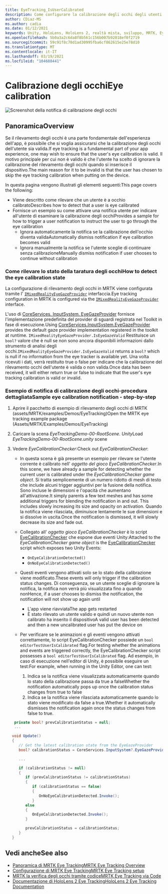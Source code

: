 ```yaml
---
title: EyeTracking_IsUserCalibrated
description: Come configurare la calibrazione degli occhi degli utenti in MRTK
author: CDiaz-MS
ms.author: cadia
ms.date: 01/12/2021
keywords: Unity, HoloLens, HoloLens 2, realtà mista, sviluppo, MRTK, EyeTracking, calibrazione,
ms.openlocfilehash: 5b0a3a2c6da8f8b561c156b007b92018ef0f2719
ms.sourcegitcommit: 59c91f8c70d1ad30995fba6cf862615e25e78d10
ms.translationtype: MT
ms.contentlocale: it-IT
ms.lasthandoff: 03/19/2021
ms.locfileid: "104688441"
---
```

# <a name="eye-calibration"></a><span data-ttu-id="fcc4a-104">Calibrazione degli occhi</span><span class="sxs-lookup"><span data-stu-id="fcc4a-104">Eye calibration</span></span>

![Screenshot della notifica di calibrazione degli occhi](../../images/eye-tracking/mrtk_et_calibration_notification_example.jpg)

## <a name="overview"></a><span data-ttu-id="fcc4a-106">Panoramica</span><span class="sxs-lookup"><span data-stu-id="fcc4a-106">Overview</span></span>

<span data-ttu-id="fcc4a-107">Se il rilevamento degli occhi è una parte fondamentale dell'esperienza dell'app, è possibile che si voglia assicurarsi che la calibrazione degli occhi dell'utente sia valida.</span><span class="sxs-lookup"><span data-stu-id="fcc4a-107">If eye tracking is a fundamental part of your app experience, one may wish to ensure that the user's eye calibration is valid.</span></span>
<span data-ttu-id="fcc4a-108">Il motivo principale per cui non è valido è che l'utente ha scelto di ignorare la calibrazione del rilevamento degli occhi quando si inserisce il dispositivo.</span><span class="sxs-lookup"><span data-stu-id="fcc4a-108">The main reason for it to be invalid is that the user has chosen to skip the eye tracking calibration when putting on the device.</span></span>

<span data-ttu-id="fcc4a-109">In questa pagina vengono illustrati gli elementi seguenti:</span><span class="sxs-lookup"><span data-stu-id="fcc4a-109">This page covers the following:</span></span>

- <span data-ttu-id="fcc4a-110">Viene descritto come rilevare che un utente è a occhio calibrato</span><span class="sxs-lookup"><span data-stu-id="fcc4a-110">Describes how to detect that a user is eye calibrated</span></span>
- <span data-ttu-id="fcc4a-111">Fornisce un esempio su come attivare una notifica utente per indicare all'utente di esaminare la calibrazione degli occhi</span><span class="sxs-lookup"><span data-stu-id="fcc4a-111">Provides a sample for how to trigger a user notification to instruct the user to go through the eye calibration</span></span>
  - <span data-ttu-id="fcc4a-112">Ignora automaticamente la notifica se la calibrazione dell'occhio diventa valida</span><span class="sxs-lookup"><span data-stu-id="fcc4a-112">Automatically dismiss notification if eye calibration becomes valid</span></span>
  - <span data-ttu-id="fcc4a-113">Ignora manualmente la notifica se l'utente sceglie di continuare senza calibrazione</span><span class="sxs-lookup"><span data-stu-id="fcc4a-113">Manually dismiss notification if user chooses to continue without calibration</span></span>

### <a name="how-to-detect-the-eye-calibration-state"></a><span data-ttu-id="fcc4a-114">Come rilevare lo stato della taratura degli occhi</span><span class="sxs-lookup"><span data-stu-id="fcc4a-114">How to detect the eye calibration state</span></span>

<span data-ttu-id="fcc4a-115">La configurazione di rilevamento degli occhi in MRTK viene configurata tramite l' [`IMixedRealityEyeGazeProvider`](xref:Microsoft.MixedReality.Toolkit.Input.IMixedRealityEyeGazeProvider) interfaccia.</span><span class="sxs-lookup"><span data-stu-id="fcc4a-115">Eye tracking configuration in MRTK is configured via the [`IMixedRealityEyeGazeProvider`](xref:Microsoft.MixedReality.Toolkit.Input.IMixedRealityEyeGazeProvider) interface.</span></span>

<span data-ttu-id="fcc4a-116">L'uso di [CoreServices. InputSystem. EyeGazeProvider](eye-tracking-eye-gaze-provider.md) fornisce l'implementazione predefinita del provider di sguardi registrata nel Toolkit in fase di esecuzione.</span><span class="sxs-lookup"><span data-stu-id="fcc4a-116">Using [CoreServices.InputSystem.EyeGazeProvider](eye-tracking-eye-gaze-provider.md) provides the default gaze provider implementation registered in the toolkit at runtime.</span></span> <span data-ttu-id="fcc4a-117">`IMixedRealityEyeGazeProvider.IsEyeGazeValid` Restituisce un `bool?` valore che è null se non sono ancora disponibili informazioni dallo strumento di analisi degli occhi.</span><span class="sxs-lookup"><span data-stu-id="fcc4a-117">`IMixedRealityEyeGazeProvider.IsEyeGazeValid` returns a `bool?` which is null if no information from the eye tracker is available yet.</span></span>
<span data-ttu-id="fcc4a-118">Una volta ricevuti i dati, verrà restituito true o false per indicare che la calibrazione del rilevamento occhi dell'utente è valida o non valida.</span><span class="sxs-lookup"><span data-stu-id="fcc4a-118">Once data has been received, it will either return true or false to indicate that the user's eye tracking calibration is valid or invalid.</span></span>

### <a name="sample-eye-calibration-notification---step-by-step"></a><span data-ttu-id="fcc4a-119">Esempio di notifica di calibrazione degli occhi-procedura dettagliata</span><span class="sxs-lookup"><span data-stu-id="fcc4a-119">Sample eye calibration notification - step-by-step</span></span>

1. <span data-ttu-id="fcc4a-120">Aprire il pacchetto di esempio di rilevamento degli occhi di MRTK (assets/MRTK/examples/Demos/EyeTracking)</span><span class="sxs-lookup"><span data-stu-id="fcc4a-120">Open the MRTK eye tracking example package (Assets/MRTK/Examples/Demos/EyeTracking)</span></span>

2. <span data-ttu-id="fcc4a-121">Caricare la scena _EyeTrackingDemo-00-RootScene. Unity_</span><span class="sxs-lookup"><span data-stu-id="fcc4a-121">Load _EyeTrackingDemo-00-RootScene.unity_ scene</span></span>

3. <span data-ttu-id="fcc4a-122">Vedere _EyeCalibrationChecker_:</span><span class="sxs-lookup"><span data-stu-id="fcc4a-122">Check out _EyeCalibrationChecker_:</span></span>
   - <span data-ttu-id="fcc4a-123">In questa scena è già presente un esempio per rilevare se l'utente corrente è calibrato nell' *oggetto del gioco _EyeCalibrationChecker_*.</span><span class="sxs-lookup"><span data-stu-id="fcc4a-123">In this scene, we have already a sample for detecting whether the current user is calibrated under the *_EyeCalibrationChecker_ game object*.</span></span>
<span data-ttu-id="fcc4a-124">Si tratta semplicemente di un numero ridotto di mesh di testo che include alcuni trigger aggiuntivi per la fusione della notifica. Sono incluse le dimensioni e l'opacità che aumentano all'attivazione.</span><span class="sxs-lookup"><span data-stu-id="fcc4a-124">It simply parents a few text meshes and has some additional triggers for blending the notification in and out. This includes slowly increasing its size and opacity on activation.</span></span>
<span data-ttu-id="fcc4a-125">Quando la notifica viene rilasciata, diminuisce lentamente le sue dimensioni e si dissolve in uscita.</span><span class="sxs-lookup"><span data-stu-id="fcc4a-125">Once the notification is dismissed, it will slowly decrease its size and fade out.</span></span>

   - <span data-ttu-id="fcc4a-126">Collegato all' *oggetto gioco _EyeCalibrationChecker_* è lo script [EyeCalibrationChecker](xref:Microsoft.MixedReality.Toolkit.Examples.Demos.EyeTracking.EyeCalibrationChecker) che espone due eventi Unity:</span><span class="sxs-lookup"><span data-stu-id="fcc4a-126">Attached to the *_EyeCalibrationChecker_ game object* is the [EyeCalibrationChecker](xref:Microsoft.MixedReality.Toolkit.Examples.Demos.EyeTracking.EyeCalibrationChecker) script which exposes two Unity Events:</span></span>
      - `OnEyeCalibrationDetected()`
      - `OnNoEyeCalibrationDetected()`

   - <span data-ttu-id="fcc4a-127">Questi eventi vengono attivati solo se lo stato della calibrazione viene modificato.</span><span class="sxs-lookup"><span data-stu-id="fcc4a-127">These events will only trigger if the calibration status changes.</span></span> <span data-ttu-id="fcc4a-128">Di conseguenza, se un utente sceglie di ignorare la notifica, la notifica non verrà più visualizzata fino a quando non</span><span class="sxs-lookup"><span data-stu-id="fcc4a-128">Hence, if a user chooses to dismiss the notification, the notification will not show up again until</span></span>
      - <span data-ttu-id="fcc4a-129">L'app viene riavviata</span><span class="sxs-lookup"><span data-stu-id="fcc4a-129">The app gets restarted</span></span>
      - <span data-ttu-id="fcc4a-130">È stato rilevato un utente valido e quindi un nuovo utente non calibrato ha inserito il dispositivo</span><span class="sxs-lookup"><span data-stu-id="fcc4a-130">A valid user has been detected and then a new uncalibrated user has put the device on</span></span>

   - <span data-ttu-id="fcc4a-131">Per verificare se le animazioni e gli eventi vengono attivati correttamente, lo script EyeCalibrationChecker possiede un `bool editorTestUserIsCalibrated` flag.</span><span class="sxs-lookup"><span data-stu-id="fcc4a-131">For testing whether the animations and events are triggered correctly, the EyeCalibrationChecker script possesses a `bool editorTestUserIsCalibrated` flag.</span></span> <span data-ttu-id="fcc4a-132">Ad esempio, in caso di esecuzione nell'editor di Unity, è possibile eseguire un test:</span><span class="sxs-lookup"><span data-stu-id="fcc4a-132">For example, when running in the Unity Editor, one can test:</span></span>
      1. <span data-ttu-id="fcc4a-133">Indica se la notifica viene visualizzata automaticamente quando lo stato della calibrazione passa da true a false</span><span class="sxs-lookup"><span data-stu-id="fcc4a-133">Whether the notification automatically pops up once the calibration status changes from true to false</span></span>
      1. <span data-ttu-id="fcc4a-134">Indica se la notifica viene rilasciata automaticamente quando lo stato viene modificato da false a true.</span><span class="sxs-lookup"><span data-stu-id="fcc4a-134">Whether it automatically dismisses the notification again once the status changes from false to true.</span></span>

```c#
    private bool? prevCalibrationStatus = null;
    ...

   void Update()
   {
      // Get the latest calibration state from the EyeGazeProvider
      bool? calibrationStatus = CoreServices.InputSystem?.EyeGazeProvider?.IsEyeCalibrationValid;

      ...

      if (calibrationStatus != null)
      {
         if (prevCalibrationStatus != calibrationStatus)
         {
            if (calibrationStatus == false)
            {
               OnNoEyeCalibrationDetected.Invoke();
            }
         else
         {
            OnEyeCalibrationDetected.Invoke();
         }

         prevCalibrationStatus = calibrationStatus;
      }
   }
```

## <a name="see-also"></a><span data-ttu-id="fcc4a-135">Vedi anche</span><span class="sxs-lookup"><span data-stu-id="fcc4a-135">See also</span></span>

- [<span data-ttu-id="fcc4a-136">Panoramica di MRTK Eye Tracking</span><span class="sxs-lookup"><span data-stu-id="fcc4a-136">MRTK Eye Tracking Overview</span></span>](eye-tracking-main.md)
- [<span data-ttu-id="fcc4a-137">Configurazione di MRTK Eye Tracking</span><span class="sxs-lookup"><span data-stu-id="fcc4a-137">MRTK Eye Tracking setup</span></span>](eye-tracking-basic-setup.md)
- [<span data-ttu-id="fcc4a-138">MRTK la verifica degli occhi tramite codice</span><span class="sxs-lookup"><span data-stu-id="fcc4a-138">MRTK Eye Tracking via Code</span></span>](eye-tracking-eye-gaze-provider.md)
- [<span data-ttu-id="fcc4a-139">Documentazione di HoloLens 2 Eye Tracking</span><span class="sxs-lookup"><span data-stu-id="fcc4a-139">HoloLens 2 Eye Tracking Documentation</span></span>](https://docs.microsoft.com/windows/mixed-reality/eye-tracking)
